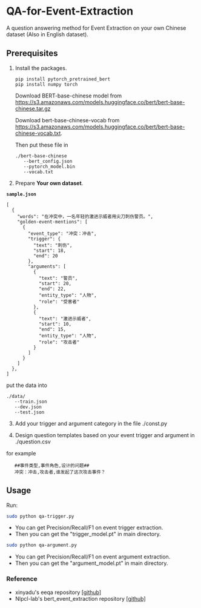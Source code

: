 # QA-for-Event-Extraction
A question answering method for Event Extraction on your own Chinese dataset (Also in English dataset).

## Prerequisites

1. Install the packages.
   ```
   pip install pytorch_pretrained_bert
   pip install numpy torch
   ```
   Download BERT-base-chinese model from https://s3.amazonaws.com/models.huggingface.co/bert/bert-base-chinese.tar.gz 
   
   Download bert-base-chinese-vocab from https://s3.amazonaws.com/models.huggingface.co/bert/bert-base-chinese-vocab.txt.
   
   Then put these file in 
   ```
   ./bert-base-chinese
      --bert_config.json
      --pytorch_model.bin
      --vocab.txt
    ```
   
2. Prepare **Your own dataset**.

**`sample.json`**
```
[
  {
    "words": "在冲突中，一名年轻的激进示威者用尖刀刺伤警员。",
    "golden-event-mentions": [
      {
        "event_type": "冲突：冲击",
        "trigger": {
          "text": "刺伤",
          "start": 18,
          "end": 20
        },
        "arguments": [
          {
            "text": "警员",
            "start": 20,
            "end": 22,
            "entity_type": "人物",
            "role": "受害者"
          },
          {
            "text": "激进示威者",
            "start": 10,
            "end": 15,
            "entity_type": "人物",
            "role": "攻击者"
          }
        ]
      }
    ]
  },
]
```
put the data into
```
./data/
   --train.json
   --dev.json
   --test.json
```
3. Add your trigger and argument category in the file ./const.py

4. Design question templates based on your event trigger and argument in ./question.csv

for example
```
   ##事件类型,事件角色,设计的问题##
   冲突：冲击,攻击者,谁发起了这次攻击事件？
```

## Usage

Run:

```bash
sudo python qa-trigger.py
``` 
- You can get Precision/Recall/F1 on event trigger extraction.
- Then you can get the "trigger_model.pt" in main directory.

```bash
sudo python qa-argument.py
``` 
- You can get Precision/Recall/F1 on event argument extraction.
- Then you can get the "argument_model.pt" in main directory.


### Reference

* xinyadu's eeqa repository [[github]](https://github.com/xinyadu/eeqa)
* Nlpcl-lab's bert_event_extraction repository [[github]](https://github.com/nlpcl-lab/bert-event-extraction)
